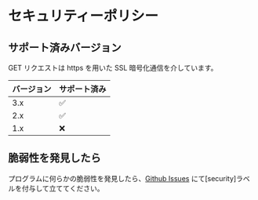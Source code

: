 # セキュリティーポリシー

## サポート済みバージョン

GET リクエストは https を用いた SSL 暗号化通信を介しています。

| バージョン | サポート済み       |
| ---------- | ------------------ |
| 3.x        | :white_check_mark: |
| 2.x        | :white_check_mark: |
| 1.x        | :x:                |

## 脆弱性を発見したら

プログラムに何らかの脆弱性を発見したら、[Github Issues](https://github.com/P2P-Develop/TopDomainChecker/issues) にて\[security\]ラベルを付与して立ててください。
